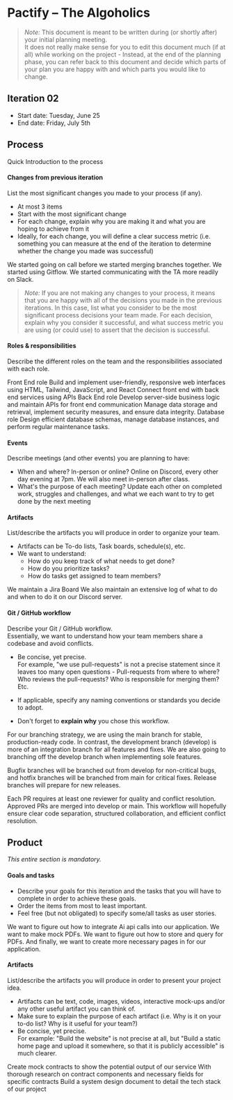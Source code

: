 # Pactify – The Algoholics

 > _Note:_ This document is meant to be written during (or shortly after) your initial planning meeting.     
 > It does not really make sense for you to edit this document much (if at all) while working on the project - Instead, at the end of the planning phase, you can refer back to this document and decide which parts of your plan you are happy with and which parts you would like to change.


## Iteration 02

 * Start date: Tuesday, June 25
 * End date: Friday, July 5th

## Process

Quick Introduction to the process

#### Changes from previous iteration

List the most significant changes you made to your process (if any).

 * At most 3 items
 * Start with the most significant change
 * For each change, explain why you are making it and what you are hoping to achieve from it
 * Ideally, for each change, you will define a clear success metric (i.e. something you can measure at the end of the iteration to determine whether the change you made was successful)

We started going on call before we started merging branches together.
We started using Gitflow.
We started communicating with the TA more readily on Slack. 

 > *Note:* If you are not making any changes to your process, it means that you are happy with all of the decisions you made in the previous iterations.
 > In this case, list what you consider to be the most significant process decisions your team made. For each decision, explain why you consider it successful, and what success metric you are using (or could use) to assert that the decision is successful.







#### Roles & responsibilities

Describe the different roles on the team and the responsibilities associated with each role.

Front End role 
Build and implement user-friendly, responsive web interfaces using HTML, Tailwind, JavaScript, and React
Connect front end with back end services using APIs
Back End role
Develop server-side business logic and maintain APIs for front end communication
Manage data storage and retrieval, implement security measures, and ensure data integrity.
Database role
Design efficient database schemas, manage database instances, and perform regular maintenance tasks.


#### Events

Describe meetings (and other events) you are planning to have:

 * When and where? In-person or online?
Online on Discord, every other day evening at 7pm. We will also meet in-person after class.
 * What's the purpose of each meeting?
Update each other on completed work, struggles and challenges, and what we each want to try to get done by the next meeting


#### Artifacts

List/describe the artifacts you will produce in order to organize your team.       

 * Artifacts can be To-do lists, Task boards, schedule(s), etc.
 * We want to understand:
   * How do you keep track of what needs to get done?
   * How do you prioritize tasks?
   * How do tasks get assigned to team members?

We maintain a Jira Board 
We also maintain an extensive log of what to do and when to do it on our Discord server.

#### Git / GitHub workflow

Describe your Git / GitHub workflow.     
Essentially, we want to understand how your team members share a codebase and avoid conflicts.

 * Be concise, yet precise.      
For example, "we use pull-requests" is not a precise statement since it leaves too many open questions - Pull-requests from where to where? Who reviews the pull-requests? Who is responsible for merging them? Etc.

 * If applicable, specify any naming conventions or standards you decide to adopt.

 * Don't forget to **explain why** you chose this workflow.

For our branching strategy, we are using the main branch for stable, production-ready code. In contrast, the development branch (develop) is more of an integration branch for all features and fixes. We are also going to branching off the develop branch when implementing sole features. 

Bugfix branches will be branched out from develop for non-critical bugs, and hotfix branches will be branched from main for critical fixes. Release branches will prepare for new releases.

Each PR requires at least one reviewer for quality and conflict resolution. Approved PRs are merged into develop or main. This workflow will hopefully ensure clear code separation, structured collaboration, and efficient conflict resolution.



## Product

_This entire section is mandatory._


#### Goals and tasks

 * Describe your goals for this iteration and the tasks that you will have to complete in order to achieve these goals.
 * Order the items from most to least important.
 * Feel free (but not obligated) to specify some/all tasks as user stories.

We want to figure out how to integrate Ai api calls into our application.
We want to make mock PDFs.
We want to figure out how to store and query for PDFs. 
And finally, we want to create more necessary pages in for our application. 


#### Artifacts

List/describe the artifacts you will produce in order to present your project idea.

 * Artifacts can be text, code, images, videos, interactive mock-ups and/or any other useful artifact you can think of.
 * Make sure to explain the purpose of each artifact (i.e. Why is it on your to-do list? Why is it useful for your team?)
 * Be concise, yet precise.         
   For example: "Build the website" is not precise at all, but "Build a static home page and upload it somewhere, so that it is publicly accessible" is much clearer.

Create mock contracts to show the potential output of our service
With thorough research on contract components and necessary fields for specific contracts
Build a system design document to detail the tech stack of our project

